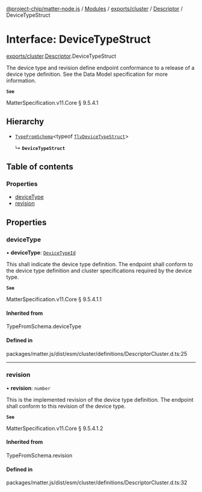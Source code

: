 [@project-chip/matter-node.js](../README.md) / [Modules](../modules.md) / [exports/cluster](../modules/exports_cluster.md) / [Descriptor](../modules/exports_cluster.Descriptor.md) / DeviceTypeStruct

# Interface: DeviceTypeStruct

[exports/cluster](../modules/exports_cluster.md).[Descriptor](../modules/exports_cluster.Descriptor.md).DeviceTypeStruct

The device type and revision define endpoint conformance to a release of a device type definition. See the Data
Model specification for more information.

**`See`**

MatterSpecification.v11.Core § 9.5.4.1

## Hierarchy

- [`TypeFromSchema`](../modules/exports_tlv.md#typefromschema)\<typeof [`TlvDeviceTypeStruct`](../modules/exports_cluster.Descriptor.md#tlvdevicetypestruct)\>

  ↳ **`DeviceTypeStruct`**

## Table of contents

### Properties

- [deviceType](exports_cluster.Descriptor.DeviceTypeStruct.md#devicetype)
- [revision](exports_cluster.Descriptor.DeviceTypeStruct.md#revision)

## Properties

### deviceType

• **deviceType**: [`DeviceTypeId`](../modules/exports_datatype.md#devicetypeid)

This shall indicate the device type definition. The endpoint shall conform to the device type definition and
cluster specifications required by the device type.

**`See`**

MatterSpecification.v11.Core § 9.5.4.1.1

#### Inherited from

TypeFromSchema.deviceType

#### Defined in

packages/matter.js/dist/esm/cluster/definitions/DescriptorCluster.d.ts:25

___

### revision

• **revision**: `number`

This is the implemented revision of the device type definition. The endpoint shall conform to this revision
of the device type.

**`See`**

MatterSpecification.v11.Core § 9.5.4.1.2

#### Inherited from

TypeFromSchema.revision

#### Defined in

packages/matter.js/dist/esm/cluster/definitions/DescriptorCluster.d.ts:32
